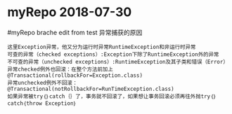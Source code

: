 # myRepo 2018-07-30
#myRepo brache edit from test
异常捕获的原因

    这里Exception异常，他又分为运行时异常RuntimeException和非运行时异常
    可查的异常（checked exceptions）:Exception下除了RuntimeException外的异常
    不可查的异常（unchecked exceptions）:RuntimeException及其子类和错误（Error）
    异常checked例外也回滚：在整个方法前加上 @Transactional(rollbackFor=Exception.class)
    异常unchecked例外不回滚： @Transactional(notRollbackFor=RunTimeException.class)
    如果异常被try｛｝catch｛｝了，事务就不回滚了，如果想让事务回滚必须再往外抛try｛｝catch｛throw Exception｝
